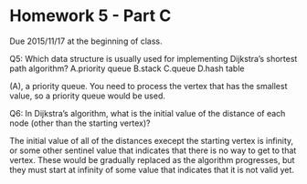 Homework 5 - Part C
===================
Due 2015/11/17 at the beginning of class.

Q5: Which data structure is usually used for implementing Dijkstra’s shortest path algorithm?
    A.priority queue
    B.stack
    C.queue
    D.hash table

(A), a priority queue. You need to process the vertex that has the smallest value, so a priority queue would be used.

Q6: In Dijkstra’s algorithm, what is the initial value of the distance of each node (other than the starting vertex)?

The initial value of all of the distances execept the starting vertex is infinity, or some other sentinel value that indicates 
that there is no way to get to that vertex. These would be gradually replaced as the algorithm progresses, but they must start 
at infinity of some value that indicates that it is not valid yet.
